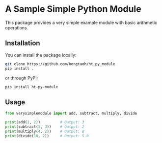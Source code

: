 # A Sample Simple Python Module

This package provides a very simple example module with basic arithmetic operations.

## Installation

You can install the package locally:

```bash
git clone https://github.com/hongtaoh/ht_py_module
pip install .
```

or through PyPI:

```bash
pip install ht-py-module
```

## Usage

```py
from verysimplemodule import add, subtract, multiply, divide

print(add(1, 2))         # Output: 3
print(subtract(5, 3))    # Output: 2
print(multiply(4, 2))    # Output: 8
print(divide(10, 2))     # Output: 5.0
```